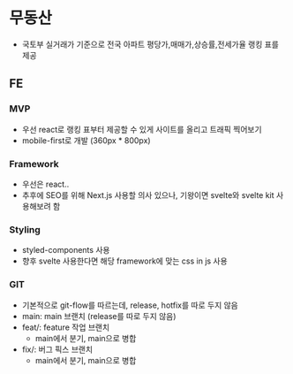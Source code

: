 # 무동산
- 국토부 실거래가 기준으로 전국 아파트 평당가,매매가,상승률,전세가율 랭킹 표를 제공

## FE
### MVP
- 우선 react로 랭킹 표부터 제공할 수 있게 사이트를 올리고 트래픽 찍어보기
- mobile-first로 개발 (360px * 800px)
### Framework
- 우선은 react..
- 추후에 SEO를 위해 Next.js 사용할 의사 있으나, 기왕이면 svelte와 svelte kit 사용해보려 함
### Styling
- styled-components 사용
- 향후 svelte 사용한다면 해당 framework에 맞는 css in js 사용
### GIT
- 기본적으로 git-flow를 따르는데, release, hotfix를 따로 두지 않음
- main: main 브랜치 (release를 따로 두지 않음)
- feat/: feature 작업 브랜치
  - main에서 분기, main으로 병합
- fix/: 버그 픽스 브랜치
  - main에서 분기, main으로 병합
